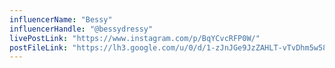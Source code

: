 ```yaml
---
influencerName: "Bessy"
influencerHandle: "@bessydressy"
livePostLink: "https://www.instagram.com/p/BqYCvcRFP0W/"
postFileLink: "https://lh3.google.com/u/0/d/1-zJnJGe9JzZAHLT-vTvDhm5w58m9uHYR"
---
```

